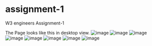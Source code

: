 # assignment-1
W3 engineers Assignment-1

The Page looks like this in desktop view.
![image](https://github.com/user-attachments/assets/c3d80f26-0cd1-43cb-906a-c45fcf5a1f71)
![image](https://github.com/user-attachments/assets/0face5d1-3166-4179-b6b2-ad9818dc8e2c)
![image](https://github.com/user-attachments/assets/ffd40ba1-d815-4da8-98a3-361e57c3e79c)
![image](https://github.com/user-attachments/assets/33cfc224-0eed-4065-8274-255c8e8d9431)
![image](https://github.com/user-attachments/assets/73514809-508b-4155-a347-44b03f1ee69b)
![image](https://github.com/user-attachments/assets/44b1a046-1eb8-4048-821a-8500edf32f3b)
![image](https://github.com/user-attachments/assets/83a6bb9e-067d-4832-b56c-6ed3179747f5)
![image](https://github.com/user-attachments/assets/98d9944c-ac6f-4e93-98c5-afbdd9728f92)









